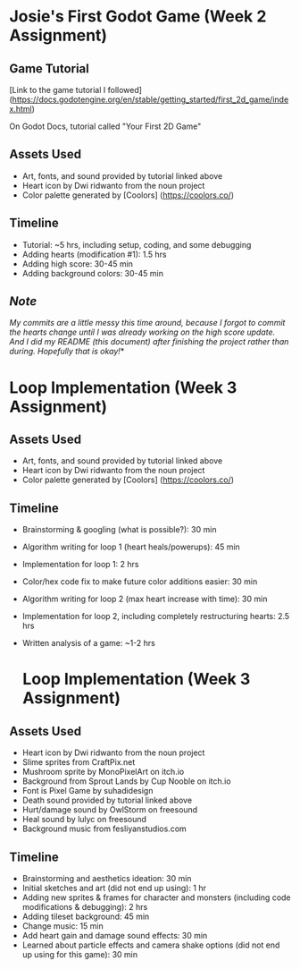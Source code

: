 # Josie's First Godot Game (Week 2 Assignment)

## Game Tutorial
[Link to the game tutorial I followed] (https://docs.godotengine.org/en/stable/getting_started/first_2d_game/index.html)

On Godot Docs, tutorial called "Your First 2D Game"

## Assets Used
- Art, fonts, and sound provided by tutorial linked above
- Heart icon by Dwi ridwanto from the noun project
- Color palette generated by [Coolors] (https://coolors.co/)

## Timeline
- Tutorial: ~5 hrs, including setup, coding, and some debugging
- Adding hearts (modification #1): 1.5 hrs
- Adding high score: 30-45 min
- Adding background colors: 30-45 min

## *Note*
*My commits are a little messy this time around, because I forgot to commit the hearts change until I was already working on the high score update. And I did my README (this document) after finishing the project rather than during. Hopefully that is okay!**

# Loop Implementation (Week 3 Assignment)

## Assets Used
- Art, fonts, and sound provided by tutorial linked above
- Heart icon by Dwi ridwanto from the noun project
- Color palette generated by [Coolors] (https://coolors.co/)

## Timeline
- Brainstorming & googling (what is possible?): 30 min
- Algorithm writing for loop 1 (heart heals/powerups): 45 min
- Implementation for loop 1: 2 hrs
- Color/hex code fix to make future color additions easier: 30 min
- Algorithm writing for loop 2 (max heart increase with time): 30 min
- Implementation for loop 2, including completely restructuring hearts: 2.5 hrs
- Written analysis of a game: ~1-2 hrs

  # Loop Implementation (Week 3 Assignment)

## Assets Used
- Heart icon by Dwi ridwanto from the noun project
- Slime sprites from CraftPix.net
- Mushroom sprite by MonoPixelArt on itch.io
- Background from Sprout Lands by Cup Nooble on itch.io
- Font is Pixel Game by suhadidesign
- Death sound provided by tutorial linked above
- Hurt/damage sound by OwlStorm on freesound
- Heal sound by lulyc on freesound
- Background music from fesliyanstudios.com

## Timeline
- Brainstorming and aesthetics ideation: 30 min
- Initial sketches and art (did not end up using): 1 hr
- Adding new sprites & frames for character and monsters (including code modifications & debugging): 2 hrs
- Adding tileset background: 45 min
- Change music: 15 min
- Add heart gain and damage sound effects: 30 min
- Learned about particle effects and camera shake options (did not end up using for this game): 30 min
